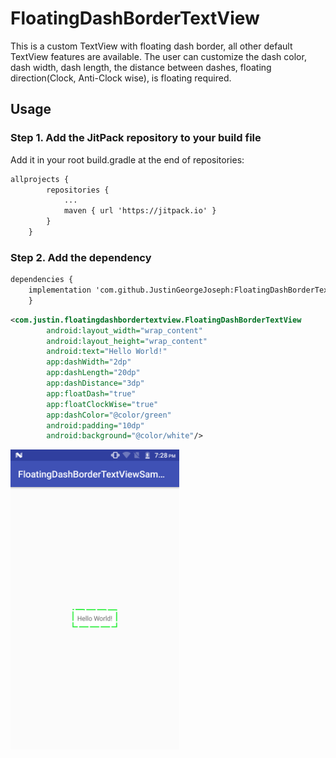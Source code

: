 # FloatingDashBorderTextView

   This is a custom TextView with floating dash border, all other default TextView features are available. The user can customize the dash color, dash width, dash length, the distance between dashes, floating direction(Clock, Anti-Clock wise), is floating required.
      
## Usage

### Step 1. Add the JitPack repository to your build file
Add it in your root build.gradle at the end of repositories:
```xml
allprojects {
		repositories {
			...
			maven { url 'https://jitpack.io' }
		}
	}
```
### Step 2. Add the dependency
```xml
dependencies {
	implementation 'com.github.JustinGeorgeJoseph:FloatingDashBorderTextView:0.1.0'
	}
```
```xml
<com.justin.floatingdashbordertextview.FloatingDashBorderTextView
        android:layout_width="wrap_content"
        android:layout_height="wrap_content"
        android:text="Hello World!"
        app:dashWidth="2dp"
        app:dashLength="20dp"
        app:dashDistance="3dp"
        app:floatDash="true"
        app:floatClockWise="true"
        app:dashColor="@color/green"
        android:padding="10dp"
        android:background="@color/white"/>
```

<img src="sample.png" height="480" alt="Demo showing appearances">
